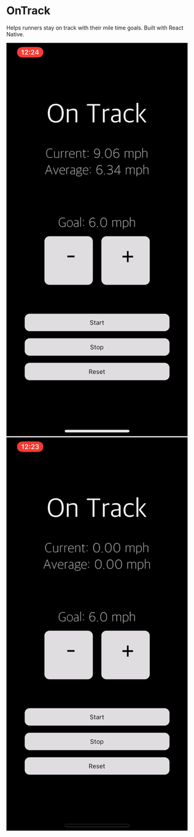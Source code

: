 # OnTrack
Helps runners stay on track with their mile time goals. Built with React Native.

![On Track Screenshot 1](screenshots/IMG_4097.jpg?raw=true "Screenshot 1")
![On Track Screenshot 2](screenshots/IMG_4098.jpg?raw=true "Screenshot 2")
